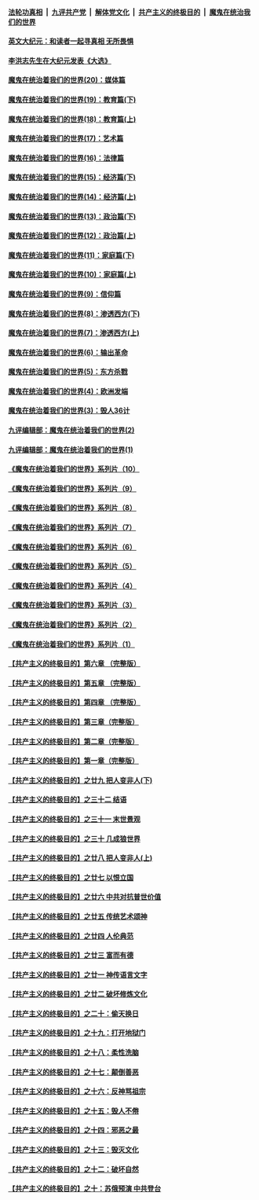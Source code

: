 ####  [法轮功真相](../../../../basic/blob/master/README.md?t=11200002) &nbsp;|&nbsp; [九评共产党](../../../../9ping.md/blob/master/README.md?t=11200002) &nbsp;|&nbsp; [解体党文化](../../../../jtdwh.md/blob/master/README.md?t=11200002)  &nbsp;|&nbsp; [共产主义的终极目的](../../../../gczydzjmd.md/blob/master/README.md?t=11200002) &nbsp;|&nbsp; [魔鬼在统治我们的世界](../../../../mgztzwmdsj.md/blob/master/README.md?t=11200002) 

#### [英文大纪元：和读者一起寻真相 无所畏惧](../pages/nsc422/n12542027.md?t=11200002) 

#### [李洪志先生在大纪元发表《大选》](../pages/nsc422/n12534746.md?t=11200002) 

#### [魔鬼在统治着我们的世界(20)：媒体篇](../pages/nsc422/n10586579.md?t=11200002) 

#### [魔鬼在统治着我们的世界(19)：教育篇(下)](../pages/nsc422/n10564808.md?t=11200002) 

#### [魔鬼在统治着我们的世界(18)：教育篇(上)](../pages/nsc422/n10526970.md?t=11200002) 

#### [魔鬼在统治着我们的世界(17)：艺术篇](../pages/nsc422/n10499093.md?t=11200002) 

#### [魔鬼在统治着我们的世界(16)：法律篇](../pages/nsc422/n10485969.md?t=11200002) 

#### [魔鬼在统治着我们的世界(15)：经济篇(下)](../pages/nsc422/n10469975.md?t=11200002) 

#### [魔鬼在统治着我们的世界(14)：经济篇(上)](../pages/nsc422/n10457370.md?t=11200002) 

#### [魔鬼在统治着我们的世界(13)：政治篇(下)](../pages/nsc422/n10448270.md?t=11200002) 

#### [魔鬼在统治着我们的世界(12)：政治篇(上)](../pages/nsc422/n10444576.md?t=11200002) 

#### [魔鬼在统治着我们的世界(11)：家庭篇(下)](../pages/nsc422/n10440961.md?t=11200002) 

#### [魔鬼在统治着我们的世界(10)：家庭篇(上)](../pages/nsc422/n10435448.md?t=11200002) 

#### [魔鬼在统治着我们的世界(9)：信仰篇](../pages/nsc422/n10432159.md?t=11200002) 

#### [魔鬼在统治着我们的世界(8)：渗透西方(下)](../pages/nsc422/n10429603.md?t=11200002) 

#### [魔鬼在统治着我们的世界(7)：渗透西方(上)](../pages/nsc422/n10426013.md?t=11200002) 

#### [魔鬼在统治着我们的世界(6)：输出革命](../pages/nsc422/n10421536.md?t=11200002) 

#### [魔鬼在统治着我们的世界(5)：东方杀戮](../pages/nsc422/n10417707.md?t=11200002) 

#### [魔鬼在统治着我们的世界(4)：欧洲发端](../pages/nsc422/n10414890.md?t=11200002) 

#### [魔鬼在统治着我们的世界(3)：毁人36计](../pages/nsc422/n10411583.md?t=11200002) 

#### [九评编辑部：魔鬼在统治着我们的世界(2)](../pages/nsc422/n10410036.md?t=11200002) 

#### [九评编辑部：魔鬼在统治着我们的世界(1)](../pages/nsc422/n10406825.md?t=11200002) 

#### [《魔鬼在统治着我们的世界》系列片（10）](../pages/nsc422/n12292670.md?t=11200002) 

#### [《魔鬼在统治着我们的世界》系列片（9）](../pages/nsc422/n12290859.md?t=11200002) 

#### [《魔鬼在统治着我们的世界》系列片（8）](../pages/nsc422/n12287445.md?t=11200002) 

#### [《魔鬼在统治着我们的世界》系列片（7）](../pages/nsc422/n12283425.md?t=11200002) 

#### [《魔鬼在统治着我们的世界》系列片（6）](../pages/nsc422/n12282314.md?t=11200002) 

#### [《魔鬼在统治着我们的世界》系列片（5）](../pages/nsc422/n12281419.md?t=11200002) 

#### [《魔鬼在统治着我们的世界》系列片（4）](../pages/nsc422/n12274024.md?t=11200002) 

#### [《魔鬼在统治着我们的世界》系列片（3）](../pages/nsc422/n12271322.md?t=11200002) 

#### [《魔鬼在统治着我们的世界》系列片（2）](../pages/nsc422/n12269049.md?t=11200002) 

#### [《魔鬼在统治着我们的世界》系列片（1）](../pages/nsc422/n12267575.md?t=11200002) 

#### [【共产主义的终极目的】第六章 （完整版）](../pages/nsc422/n11428913.md?t=11200002) 

#### [【共产主义的终极目的】第五章 （完整版）](../pages/nsc422/n11428912.md?t=11200002) 

#### [【共产主义的终极目的】第四章 （完整版）](../pages/nsc422/n11428907.md?t=11200002) 

#### [【共产主义的终极目的】第三章（完整版）](../pages/nsc422/n11428848.md?t=11200002) 

#### [【共产主义的终极目的】第二章（完整版）](../pages/nsc422/n11428831.md?t=11200002) 

#### [【共产主义的终极目的】第一章（完整版）](../pages/nsc422/n11417651.md?t=11200002) 

#### [【共产主义的终极目的】之廿九 把人变非人(下)](../pages/nsc422/n11344140.md?t=11200002) 

#### [【共产主义的终极目的】之三十二 结语](../pages/nsc422/n11360535.md?t=11200002) 

#### [【共产主义的终极目的】之三十一 末世景观](../pages/nsc422/n11351129.md?t=11200002) 

#### [【共产主义的终极目的】之三十 几成狼世界](../pages/nsc422/n11348280.md?t=11200002) 

#### [【共产主义的终极目的】之廿八 把人变非人(上)](../pages/nsc422/n11340492.md?t=11200002) 

#### [【共产主义的终极目的】之廿七 以恨立国](../pages/nsc422/n11336944.md?t=11200002) 

#### [【共产主义的终极目的】之廿六 中共对抗普世价值](../pages/nsc422/n11324785.md?t=11200002) 

#### [【共产主义的终极目的】之廿五 传统艺术颂神](../pages/nsc422/n11296396.md?t=11200002) 

#### [【共产主义的终极目的】之廿四 人伦典范](../pages/nsc422/n11296397.md?t=11200002) 

#### [【共产主义的终极目的】之廿三 富而有德](../pages/nsc422/n11283598.md?t=11200002) 

#### [【共产主义的终极目的】之廿一 神传语言文字](../pages/nsc422/n11263265.md?t=11200002) 

#### [【共产主义的终极目的】之廿二 破坏修炼文化](../pages/nsc422/n11245728.md?t=11200002) 

#### [【共产主义的终极目的】之二十：偷天换日](../pages/nsc422/n11238846.md?t=11200002) 

#### [【共产主义的终极目的】之十九：打开地狱门](../pages/nsc422/n11206376.md?t=11200002) 

#### [【共产主义的终极目的】之十八：柔性洗脑](../pages/nsc422/n11199994.md?t=11200002) 

#### [【共产主义的终极目的】之十七：颠倒善恶](../pages/nsc422/n11179782.md?t=11200002) 

#### [【共产主义的终极目的】之十六：反神骂祖宗](../pages/nsc422/n11166798.md?t=11200002) 

#### [【共产主义的终极目的】之十五：毁人不倦](../pages/nsc422/n11166792.md?t=11200002) 

#### [【共产主义的终极目的】之十四：邪恶之最](../pages/nsc422/n11150249.md?t=11200002) 

#### [【共产主义的终极目的】之十三：毁灭文化](../pages/nsc422/n11135227.md?t=11200002) 

#### [【共产主义的终极目的】之十二：破坏自然](../pages/nsc422/n11135214.md?t=11200002) 

#### [【共产主义的终极目的】之十：苏俄预演 中共登台](../pages/nsc422/n11118424.md?t=11200002) 

